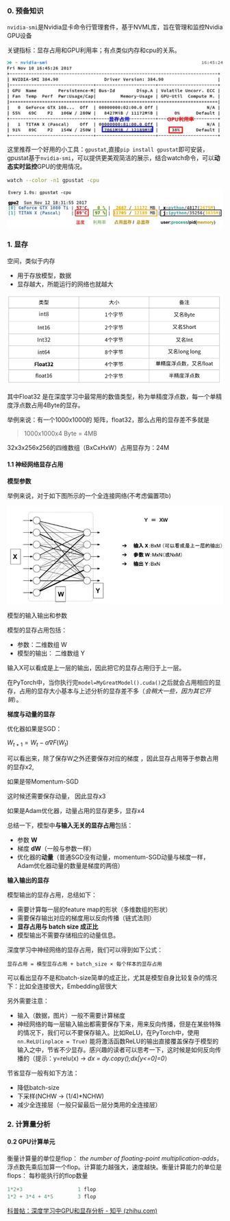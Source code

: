### 0. 预备知识

`nvidia-smi`是Nvidia显卡命令行管理套件，基于NVML库，旨在管理和监控Nvidia GPU设备

关键指标：显存占用和GPU利用率；有点类似内存和cpu的关系。

![preview](../imags/v2-df8d2d03efeefa2142de53c701cc4cbd_r.jpg)



这里推荐一个好用的小工具：`gpustat`,直接`pip install gpustat`即可安装，gpustat基于`nvidia-smi`，可以提供更美观简洁的展示，结合watch命令，可以**动态实时监控**GPU的使用情况。

```bash
watch --color -n1 gpustat -cpu 
```

![img](../imags/v2-84f91f9734636a9553ed3e94ae5141ed_720w.jpg)

### 1. 显存

空间，类似于内存

- 用于存放模型，数据
- 显存越大，所能运行的网络也就越大

![img](../imags/v2-d445461bb5e841adb27c8932ccd0ee48_720w.jpg)

其中Float32 是在深度学习中最常用的数值类型，称为单精度浮点数，每一个单精度浮点数占用4Byte的显存。

举例来说：有一个1000x1000的 矩阵，float32，那么占用的显存差不多就是

> 1000x1000x4 Byte = 4MB

32x3x256x256的四维数组（BxCxHxW）占用显存为：24M

#### 1.1 神经网络显存占用

**模型参数**

举例来说，对于如下图所示的一个全连接网络(不考虑偏置项b)

![img](../imags/v2-81063f1d5864c79bd422b7a42199a079_720w.jpg)

模型的输入输出和参数

模型的显存占用包括：

- 参数：二维数组 W
- 模型的输出： 二维数组 Y

输入X可以看成是上一层的输出，因此把它的显存占用归于上一层。

在PyTorch中，当你执行完`model=MyGreatModel().cuda()`之后就会占用相应的显存，占用的显存大小基本与上述分析的显存差不多（*会稍大一些，因为其它开销*）。

**梯度与动量的显存**

优化器如果是SGD：

$W_{t+1}=W_t-\alpha\nabla F(W_t)$

可以看出来，除了保存W之外还要保存对应的梯度 ，因此显存占用等于参数占用的显存x2,

如果是带Momentum-SGD

这时候还需要保存动量， 因此显存x3

如果是Adam优化器，动量占用的显存更多，显存x4

总结一下，模型中**与输入无关的显存占用**包括：

- 参数 **W**
- 梯度 **dW**（一般与参数一样）
- 优化器的**动量**（普通SGD没有动量，momentum-SGD动量与梯度一样，Adam优化器动量的数量是梯度的两倍）

**输入输出的显存**

模型输出的显存占用，总结如下：

- 需要计算每一层的feature map的形状（多维数组的形状）
- 需要保存输出对应的梯度用以反向传播（链式法则）
- **显存占用与 batch size 成正比**
- 模型输出不需要存储相应的动量信息。

深度学习中神经网络的显存占用，我们可以得到如下公式：

```text
显存占用 = 模型显存占用 + batch_size × 每个样本的显存占用
```

可以看出显存不是和batch-size简单的成正比，尤其是模型自身比较复杂的情况下：比如全连接很大，Embedding层很大

另外需要注意：

- 输入（数据，图片）一般不需要计算梯度
- 神经网络的每一层输入输出都需要保存下来，用来反向传播，但是在某些特殊的情况下，我们可以不要保存输入。比如ReLU，在PyTorch中，使用`nn.ReLU(inplace = True)` 能将激活函数ReLU的输出直接覆盖保存于模型的输入之中，节省不少显存。感兴趣的读者可以思考一下，这时候是如何反向传播的（提示：y=relu(x) -> *dx = dy.copy();dx[y<=0]=0*）

节省显存一般有如下方法：

- 降低batch-size
- 下采样(NCHW -> (1/4)*NCHW)
- 减少全连接层（一般只留最后一层分类用的全连接层）

### 2. 计算量分析





#### 0.2 GPU计算单元

衡量计算量的单位是flop： *the number of floating-point multiplication-adds*，浮点数先乘后加算一个flop。计算能力越强大，速度越快。衡量计算能力的单位是flops： 每秒能执行的flop数量

```python
1*2+3                  1 flop
1*2 + 3*4 + 4*5        3 flop 
```



[科普帖：深度学习中GPU和显存分析 - 知乎 (zhihu.com)](https://zhuanlan.zhihu.com/p/31558973)

